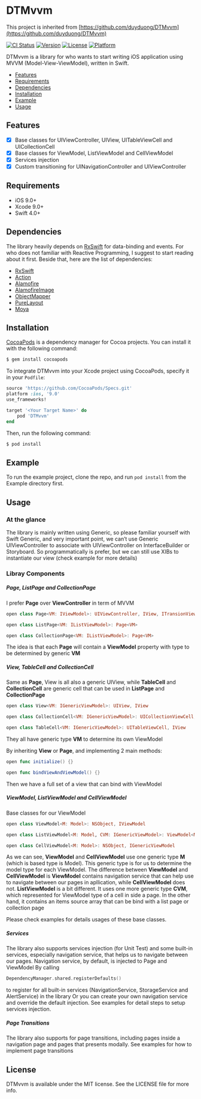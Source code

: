 # DTMvvm

This project is inherited from [https://github.com/duyduong/DTMvvm](https://github.com/duyduong/DTMvvm) 

[![CI Status](https://img.shields.io/travis/toandk/DTMvvm.svg?style=flat)](https://travis-ci.org/toandk/DTMvvm)
[![Version](https://img.shields.io/cocoapods/v/DTMvvm.svg?style=flat)](https://cocoapods.org/pods/DTMvvm)
[![License](https://img.shields.io/cocoapods/l/DTMvvm.svg?style=flat)](https://cocoapods.org/pods/DTMvvm)
[![Platform](https://img.shields.io/cocoapods/p/DTMvvm.svg?style=flat)](https://cocoapods.org/pods/DTMvvm)

DTMvvm is a library for who wants to start writing iOS application using MVVM (Model-View-ViewModel), written in Swift.

- [Features](#features)
- [Requirements](#requirements)
- [Dependencies](#dependencies)
- [Installation](#installation)
- [Example](#example)
- [Usage](#usage)

## Features

- [x] Base classes for UIViewController, UIView, UITableViewCell and UICollectionCell
- [x] Base classes for ViewModel, ListViewModel and CellViewModel
- [x] Services injection
- [x] Custom transitioning for UINavigationController and UIViewController

## Requirements
- iOS 9.0+
- Xcode 9.0+
- Swift 4.0+

## Dependencies
The library heavily depends on [RxSwift](https://github.com/ReactiveX/RxSwift) for data-binding and events. For who does not familiar with Reactive Programming, I suggest to start reading about it first. Beside that, here are the list of dependencies:
- [RxSwift](https://github.com/ReactiveX/RxSwift)
- [Action](https://github.com/RxSwiftCommunity/Action)
- [Alamofire](https://github.com/Alamofire/Alamofire)
- [AlamofireImage](https://github.com/Alamofire/AlamofireImage)
- [ObjectMapper](https://github.com/Hearst-DD/ObjectMapper)
- [PureLayout](https://github.com/PureLayout/PureLayout)
- [Moya](https://github.com/Moya/Moya)

## Installation
[CocoaPods](https://cocoapods.org) is a dependency manager for Cocoa projects. You can install it with the following command:

```bash
$ gem install cocoapods
```

To integrate DTMvvm into your Xcode project using CocoaPods, specify it in your `Podfile`:

```ruby
source 'https://github.com/CocoaPods/Specs.git'
platform :ios, '9.0'
use_frameworks!

target '<Your Target Name>' do
    pod 'DTMvvm'
end
```

Then, run the following command:

```bash
$ pod install
```

## Example

To run the example project, clone the repo, and run `pod install` from the Example directory first.

## Usage

### At the glance
The library is mainly written using Generic, so please familiar yourself with Swift Generic, and very important point, we can’t use Generic UIViewController to associate with UIViewController on InterfaceBuilder or Storyboard. So programmatically is prefer, but we can still use XIBs to instantiate our view (check example for more details)

### Libray Components
##### Page, ListPage and CollectionPage
I prefer **Page** over **ViewController** in term of MVVM
```swift
open class Page<VM: IViewModel>: UIViewController, IView, ITransionView 
```
```swift
open class ListPage<VM: IListViewModel>: Page<VM>
```
```swift
open class CollectionPage<VM: IListViewModel>: Page<VM>
```
The idea is that each **Page** will contain a **ViewModel** property with type to be determined by generic **VM**

##### View, TableCell and CollectionCell
Same as **Page**, View is all also a generic UIView, while **TableCell** and **CollectionCell** are generic cell that can be used in **ListPage** and **CollectionPage**
```swift
open class View<VM: IGenericViewModel>: UIView, IView
```
```swift
open class CollectionCell<VM: IGenericViewModel>: UICollectionViewCell, IView
```
```swift
open class TableCell<VM: IGenericViewModel>: UITableViewCell, IView
```
They all have generic type **VM** to determine its own ViewModel

By inheriting **View** or **Page**, and implementing 2 main methods:
```swift
open func initialize() {}

open func bindViewAndViewModel() {}
```
Then we have a full set of a view that can bind with ViewModel

##### ViewModel, ListViewModel and CellViewModel
Base classes for our ViewModel
```swift
open class ViewModel<M: Model>: NSObject, IViewModel
```
```swift
open class ListViewModel<M: Model, CVM: IGenericViewModel>: ViewModel<M>, IListViewModel
```
```swift
open class CellViewModel<M: Model>: NSObject, IGenericViewModel
```
As we can see, **ViewModel** and **CellViewModel** use one generic type **M** (which is based type is Model). This generic type is for us to determine the model type for each ViewModel. The difference between **ViewModel** and **CellViewModel** is **ViewModel** contains navigation service that can help use to navigate between our pages in apllication, while **CellViewModel** does not.
**ListViewModel** is a bit different. It uses one more generic type **CVM**, which represented for ViewModel type of a cell in side a page. In the other hand, it contains an items source array that can be bind with a list page or collection page

Please check examples for details usages of these base classes.

##### Services
The library also supports services injection (for Unit Test) and some built-in services, especially navigation service, that helps us to navigate between our pages. Navigation service, by default, is injected to Page and ViewModel
By calling
```swift
DependencyManager.shared.registerDefaults()
```
to register for all built-in services (NavigationService, StorageService and AlertService) in the library
Or you can create your own navigation service and override the default injection. See examples for detail steps to setup services injection.

##### Page Transitions
The library also supports for page transitions, including pages inside a navigation page and pages that presents modally. See examples for how to implement page transitions

## License

DTMvvm is available under the MIT license. See the LICENSE file for more info.
